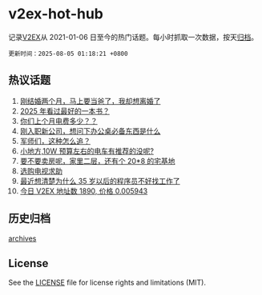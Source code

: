 # v2ex-hot-hub

 记录[V2EX](https://www.v2ex.com/)从 2021-01-06 日至今的热门话题。每小时抓取一次数据，按天[归档](archives)。

`更新时间：2025-08-05 01:18:21 +0800`

## 热议话题

1. [刚结婚两个月，马上要当爸了，我却想离婚了](https://www.v2ex.com/t/1149778)
1. [2025 年看过最好的一本书？](https://www.v2ex.com/t/1149709)
1. [你们上个月电费多少？？](https://www.v2ex.com/t/1149791)
1. [刚入职新公司，想问下办公桌必备东西是什么](https://www.v2ex.com/t/1149672)
1. [军师们，这种怎么追？](https://www.v2ex.com/t/1149839)
1. [小地方,10W 预算左右的电车有推荐的没呢?](https://www.v2ex.com/t/1149700)
1. [要不要卖房呢，家里二层，还有个 20*8 的宅基地](https://www.v2ex.com/t/1149685)
1. [选购电视求助](https://www.v2ex.com/t/1149698)
1. [最近想清楚为什么 35 岁以后的程序员不好找工作了](https://www.v2ex.com/t/1149722)
1. [今日 V2EX 地址数 1890, 价格 0.005943](https://www.v2ex.com/t/1149690)

## 历史归档

[archives](archives)

## License

See the [LICENSE](LICENSE) file for license rights and limitations (MIT).
